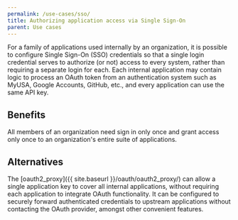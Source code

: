 ```yaml
---
permalink: /use-cases/sso/
title: Authorizing application access via Single Sign-On
parent: Use cases
---
```

For a family of applications used internally by an organization, it is
possible to configure Single Sign-On (SSO) credentials so that a single login
credential serves to authorize (or not) access to every system, rather than
requiring a separate login for each. Each internal application may contain
logic to process an OAuth token from an authentication system such as MyUSA,
Google Accounts, GitHub, etc., and every application can use the same API key.

## Benefits

All members of an organization need sign in only once and grant access only
once to an organization's entire suite of applications.

## Alternatives

The [oauth2_proxy]({{ site.baseurl }}/oauth/oauth2_proxy/) can allow a single
application key to cover all internal applications, without requiring each
application to integrate OAuth functionality. It can be configured to
securely forward authenticated credentials to upstream applications without
contacting the OAuth provider, amongst other convenient features.
